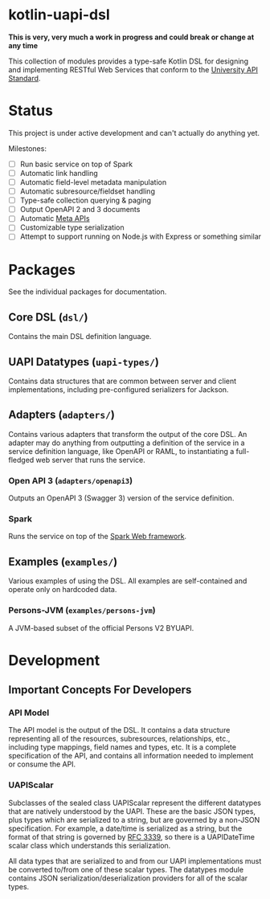 # kotlin-uapi-dsl

**This is very, very much a work in progress and could break or change at any time**

This collection of modules provides a type-safe Kotlin DSL for designing and implementing RESTful Web Services that conform to the
[University API Standard](https://github.com/byu-oit/UAPI-Specification).

# Status

This project is under active development and can't actually do anything yet.

Milestones:

- [ ] Run basic service on top of Spark
- [ ] Automatic link handling
- [ ] Automatic field-level metadata manipulation
- [ ] Automatic subresource/fieldset handling
- [ ] Type-safe collection querying & paging
- [ ] Output OpenAPI 2 and 3 documents
- [ ] Automatic [Meta APIs](https://github.com/byu-oit/UAPI-Specification/blob/master/University%20API%20Specification.md#80-meta-data-sets-and-apis)
- [ ] Customizable type serialization
- [ ] Attempt to support running on Node.js with Express or something similar

# Packages

See the individual packages for documentation.

## Core DSL (`dsl/`)

Contains the main DSL definition language.

## UAPI Datatypes (`uapi-types/`)

Contains data structures that are common between server and client implementations, including pre-configured serializers
for Jackson.

## Adapters (`adapters/`)

Contains various adapters that transform the output of the core DSL. An adapter may do anything from outputting a definition
of the service in a service definition language, like OpenAPI or RAML, to instantiating a full-fledged web server that 
runs the service.

### Open API 3 (`adapters/openapi3`)

Outputs an OpenAPI 3 (Swagger 3) version of the service definition.

### Spark

Runs the service on top of the [Spark Web framework](sparkjava.com).


## Examples (`examples/`)

Various examples of using the DSL. All examples are self-contained and operate only on hardcoded data.

### Persons-JVM (`examples/persons-jvm`)

A JVM-based subset of the official Persons V2 BYUAPI.

# Development

## Important Concepts For Developers

### API Model

The API model is the output of the DSL. It contains a data structure representing all of the resources, subresources, relationships, etc., including type mappings, field names and types, etc.  It is a complete specification of the API, and contains all information needed to implement or consume the API.

### UAPIScalar

Subclasses of the sealed class UAPIScalar represent the different datatypes that are natively understood by the UAPI.  These are the basic JSON types, plus types which are serialized to a string, but are governed by a non-JSON specification. For example, a date/time is serialized as a string, but the format of that string is governed by [RFC 3339](https://tools.ietf.org/html/rfc3339), so there is a UAPIDateTime scalar class which understands this serialization.

All data types that are serialized to and from our UAPI implementations must be converted to/from one of these scalar types. The datatypes module contains JSON serialization/deserialization providers for all of the scalar types.
